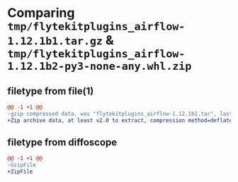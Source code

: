 # Comparing `tmp/flytekitplugins_airflow-1.12.1b1.tar.gz` & `tmp/flytekitplugins_airflow-1.12.1b2-py3-none-any.whl.zip`

## filetype from file(1)

```diff
@@ -1 +1 @@
-gzip compressed data, was "flytekitplugins_airflow-1.12.1b1.tar", last modified: Thu May 16 22:53:09 2024, max compression
+Zip archive data, at least v2.0 to extract, compression method=deflate
```

## filetype from diffoscope

```diff
@@ -1 +1 @@
-GzipFile
+ZipFile
```


